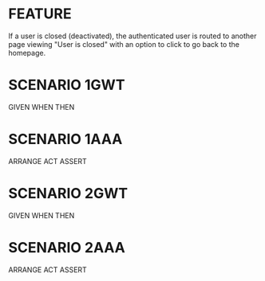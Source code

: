 # FEATURE 
If a user is closed (deactivated), the authenticated user is routed to another page viewing "User is closed" with an option to click to go back to the homepage.

# SCENARIO 1GWT
GIVEN
WHEN
THEN

# SCENARIO 1AAA
ARRANGE
ACT
ASSERT

# SCENARIO 2GWT
GIVEN
WHEN
THEN

# SCENARIO 2AAA
ARRANGE
ACT
ASSERT